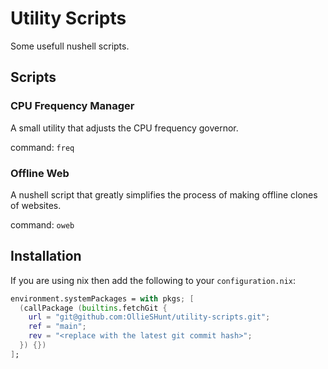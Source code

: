 # Utility Scripts
Some usefull nushell scripts.

## Scripts

### CPU Frequency Manager
A small utility that adjusts the CPU frequency governor.

command: `freq`

### Offline Web
A nushell script that greatly simplifies the process of making offline clones of websites.

command: `oweb` 

## Installation
If you are using nix then add the following to your `configuration.nix`:
```nix
environment.systemPackages = with pkgs; [
  (callPackage (builtins.fetchGit {
    url = "git@github.com:OllieSHunt/utility-scripts.git";
    ref = "main";
    rev = "<replace with the latest git commit hash>";
  }) {})
];
```
